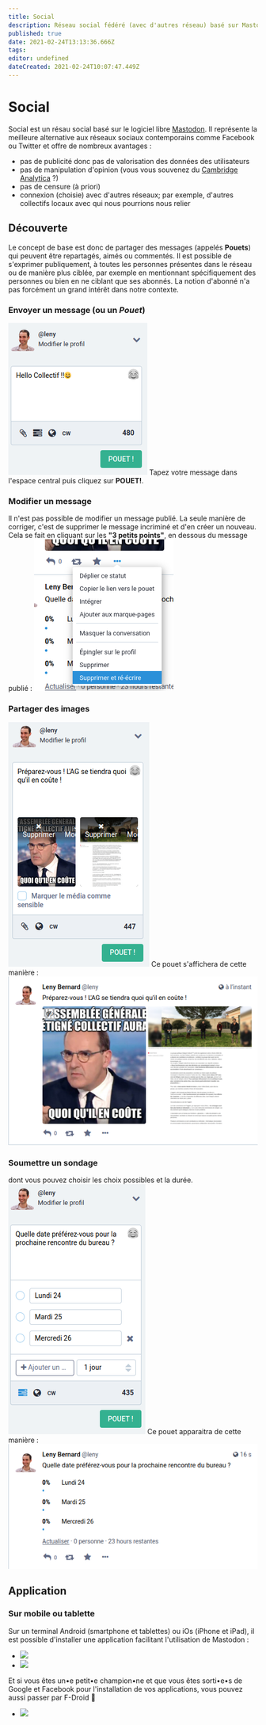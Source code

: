 ```yaml
---
title: Social
description: Réseau social fédéré (avec d'autres réseau) basé sur Mastodonte
published: true
date: 2021-02-24T13:13:36.666Z
tags: 
editor: undefined
dateCreated: 2021-02-24T10:07:47.449Z
---
```


# Social

Social est un résau social basé sur le logiciel libre [Mastodon](https://github.com/tootsuite/mastodon). Il représente la meilleure alternative aux réseaux sociaux contemporains comme Facebook ou Twitter et offre de nombreux avantages :
- pas de publicité donc pas de valorisation des données des utilisateurs
- pas de manipulation d'opinion (vous vous souvenez du [Cambridge Analytica](https://www.lemonde.fr/pixels/article/2018/03/22/ce-qu-il-faut-savoir-sur-cambridge-analytica-la-societe-au-c-ur-du-scandale-facebook_5274804_4408996.html) ?)
- pas de censure (à priori)
- connexion (choisie) avec d'autres réseaux; par exemple, d'autres collectifs locaux avec qui nous pourrions nous relier

## Découverte

Le concept de base est donc de partager des messages (appelés **Pouets**) qui peuvent être repartagés, aimés ou commentés. Il est possible de s'exprimer publiquement, à toutes les personnes présentes dans le réseau ou de manière plus ciblée, par exemple en mentionnant spécifiquement des personnes ou bien en ne ciblant que ses abonnés. La notion d'abonné n'a pas forcément un grand intérêt dans notre contexte.

### Envoyer un message (ou un *Pouet*)
![pouet2.png](/social/pouet2.png)
Tapez votre message dans l'espace central puis cliquez sur **POUET!**.

### Modifier un message
Il n'est pas possible de modifier un message publié. La seule manière de corriger, c'est de supprimer le message incriminé et d'en créer un nouveau. Cela se fait en cliquant sur les **"3 petits points"**, en dessous du message publié :
![capture_d’écran_du_2021-02-24_12-18-54.png](/social/capture_d’écran_du_2021-02-24_12-18-54.png)

### Partager des images

![pouet-photos.png](/social/pouet-photos.png)
Ce pouet s'affichera de cette manière : 
![pouet-photos-sent.png](/social/pouet-photos-sent.png)

### Soumettre un sondage
dont vous pouvez choisir les choix possibles et la durée. 
![pouet-sondage.png](/social/pouet-sondage.png)
Ce pouet apparaitra de cette manière :
![sondage-pouet-sent.png](/social/sondage-pouet-sent.png)

## Application

### Sur mobile ou tablette

Sur un terminal Android (smartphone et tablettes) ou iOs (iPhone et iPad), il est possible d'installer une application facilitant l'utilisation de Mastodon :

- <a target="_blank" href="https://play.google.com/store/apps/details?id=com.keylesspalace.tusky&hl=fr&gl=US">
  <img class="img-responsive" src="https://nextcloud.com/wp-content/themes/next/assets/img/clients/buttons/googleplay.png?x53054"></a>
- <a target="_blank" href="https://apps.apple.com/fr/app/tootle-for-mastodon/id1236013466">
  <img class="img-responsive" src="https://nextcloud.com/wp-content/themes/next/assets/img/clients/buttons/appstore.svg?x53054">
</a>

Et si vous êtes un•e petit•e champion•ne et que vous êtes sorti•e•s de Google et Facebook pour l'installation de vos applications, vous pouvez aussi passer par F-Droid 🎉
- <a target="_blank" href="https://f-droid.org/en/packages/com.keylesspalace.tusky//">
  <img class="img-responsive" src="https://nextcloud.com/wp-content/themes/next/assets/img/clients/buttons/fdroid.png?x53054">
</a>
